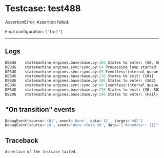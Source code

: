 # Testcase: test488

AssertionError: Assertion failed.

Final configuration: `['fail']`

---

## Logs
```py
DEBUG    statemachine.engines.base:base.py:386 States to enter: {S0, S01}
DEBUG    statemachine.engines.sync:sync.py:64 Processing loop started: ['s0', 's01']
DEBUG    statemachine.engines.sync:sync.py:89 Eventless/internal queue: {transition  from S01 to S02}
DEBUG    statemachine.engines.base:base.py:276 States to exit: {S01}
DEBUG    statemachine.engines.base:base.py:386 States to enter: {S02}
DEBUG    statemachine.engines.sync:sync.py:89 Eventless/internal queue: {transition done.state.s0 from S0 to Fail}
DEBUG    statemachine.engines.base:base.py:276 States to exit: {S0, S02}
DEBUG    statemachine.engines.base:base.py:386 States to enter: {Fail}

```

## "On transition" events
```py
DebugEvent(source='s01', event='None', data='{}', target='s02')
DebugEvent(source='s0', event='done.state.s0', data="{'donedata': {}}", target='fail')
```

## Traceback
```py
Assertion of the testcase failed.
```
